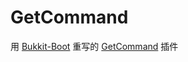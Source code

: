 # GetCommand
用 [Bukkit-Boot](https://github.com/Cat7373/bukkit-boot) 重写的 [GetCommand](https://github.com/Cat7373/GetCommand) 插件
